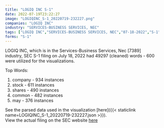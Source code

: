 ```yaml
---
title: "LOGIQ INC S-1"
date: 2022-07-19T23:22:27
image: "LOGIQINC_S-1_20220719-232227.png"
companies: "LOGIQ INC"
industry: "SERVICES-BUSINESS SERVICES, NEC"
tags: ["LOGIQ INC","SERVICES-BUSINESS SERVICES, NEC","07-18-2022","S-1"]
forms: "S-1"
---
```

LOGIQ INC, which is in the Services-Business Services, Nec [7389] industry, SEC S-1 filing on July 18, 2022 had 49297 (cleaned) words - 600 were utilized for the visualizations.

Top Words:
1. company - 934 instances
2. stock - 611 instances
3. shares - 490 instances
4. common - 482 instances
5. may - 376 instances


See the parsed data used in the visualization [here]({{< staticlink name=LOGIQINC_S-1_20220719-232227.json >}}).  
View the actual filing on the SEC website [here](https://www.sec.gov/Archives/edgar/data/1335112/0001213900-22-039987.txt)